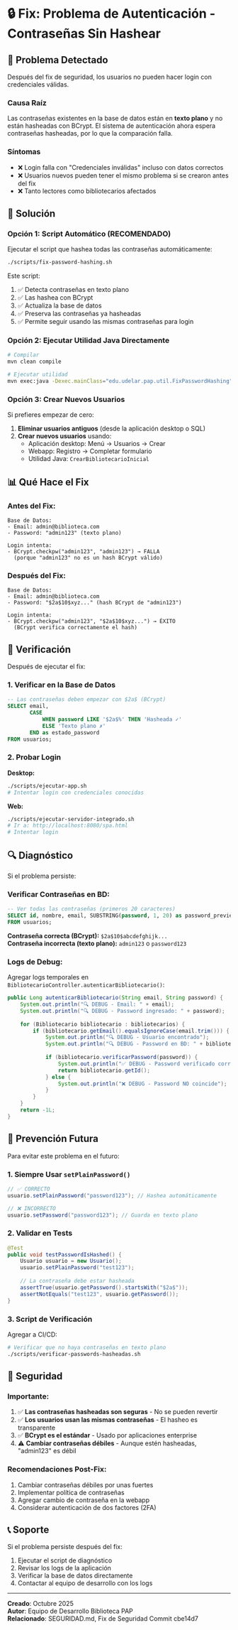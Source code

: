 # 🔒 Fix: Problema de Autenticación - Contraseñas Sin Hashear

## 🐛 Problema Detectado

Después del fix de seguridad, los usuarios no pueden hacer login con credenciales válidas.

### Causa Raíz

Las contraseñas existentes en la base de datos están en **texto plano** y no están hasheadas con BCrypt. El sistema de autenticación ahora espera contraseñas hasheadas, por lo que la comparación falla.

### Síntomas

- ❌ Login falla con "Credenciales inválidas" incluso con datos correctos
- ❌ Usuarios nuevos pueden tener el mismo problema si se crearon antes del fix
- ❌ Tanto lectores como bibliotecarios afectados

## 🔧 Solución

### Opción 1: Script Automático (RECOMENDADO)

Ejecutar el script que hashea todas las contraseñas automáticamente:

```bash
./scripts/fix-password-hashing.sh
```

Este script:
1. ✅ Detecta contraseñas en texto plano
2. ✅ Las hashea con BCrypt
3. ✅ Actualiza la base de datos
4. ✅ Preserva las contraseñas ya hasheadas
5. ✅ Permite seguir usando las mismas contraseñas para login

### Opción 2: Ejecutar Utilidad Java Directamente

```bash
# Compilar
mvn clean compile

# Ejecutar utilidad
mvn exec:java -Dexec.mainClass="edu.udelar.pap.util.FixPasswordHashing"
```

### Opción 3: Crear Nuevos Usuarios

Si prefieres empezar de cero:

1. **Eliminar usuarios antiguos** (desde la aplicación desktop o SQL)
2. **Crear nuevos usuarios** usando:
   - Aplicación desktop: Menú → Usuarios → Crear
   - Webapp: Registro → Completar formulario
   - Utilidad Java: `CrearBibliotecarioInicial`

## 📊 Qué Hace el Fix

### Antes del Fix:
```
Base de Datos:
- Email: admin@biblioteca.com
- Password: "admin123" (texto plano)

Login intenta:
- BCrypt.checkpw("admin123", "admin123") → FALLA
  (porque "admin123" no es un hash BCrypt válido)
```

### Después del Fix:
```
Base de Datos:
- Email: admin@biblioteca.com  
- Password: "$2a$10$xyz..." (hash BCrypt de "admin123")

Login intenta:
- BCrypt.checkpw("admin123", "$2a$10$xyz...") → ÉXITO
  (BCrypt verifica correctamente el hash)
```

## 🎯 Verificación

Después de ejecutar el fix:

### 1. Verificar en la Base de Datos

```sql
-- Las contraseñas deben empezar con $2a$ (BCrypt)
SELECT email, 
       CASE 
           WHEN password LIKE '$2a$%' THEN 'Hasheada ✓'
           ELSE 'Texto plano ✗'
       END as estado_password
FROM usuarios;
```

### 2. Probar Login

**Desktop:**
```bash
./scripts/ejecutar-app.sh
# Intentar login con credenciales conocidas
```

**Web:**
```bash
./scripts/ejecutar-servidor-integrado.sh
# Ir a: http://localhost:8080/spa.html
# Intentar login
```

## 🔍 Diagnóstico

Si el problema persiste:

### Verificar Contraseñas en BD:

```sql
-- Ver todas las contraseñas (primeros 20 caracteres)
SELECT id, nombre, email, SUBSTRING(password, 1, 20) as password_preview
FROM usuarios;
```

**Contraseña correcta (BCrypt):** `$2a$10$abcdefghijk...`  
**Contraseña incorrecta (texto plano):** `admin123` o `password123`

### Logs de Debug:

Agregar logs temporales en `BibliotecarioController.autenticarBibliotecario()`:

```java
public Long autenticarBibliotecario(String email, String password) {
    System.out.println("🔍 DEBUG - Email: " + email);
    System.out.println("🔍 DEBUG - Password ingresado: " + password);
    
    for (Bibliotecario bibliotecario : bibliotecarios) {
        if (bibliotecario.getEmail().equalsIgnoreCase(email.trim())) {
            System.out.println("🔍 DEBUG - Usuario encontrado");
            System.out.println("🔍 DEBUG - Password en BD: " + bibliotecario.getPassword().substring(0, 20) + "...");
            
            if (bibliotecario.verificarPassword(password)) {
                System.out.println("✅ DEBUG - Password verificado correctamente");
                return bibliotecario.getId();
            } else {
                System.out.println("❌ DEBUG - Password NO coincide");
            }
        }
    }
    return -1L;
}
```

## 📝 Prevención Futura

Para evitar este problema en el futuro:

### 1. Siempre Usar `setPlainPassword()`

```java
// ✅ CORRECTO
usuario.setPlainPassword("password123"); // Hashea automáticamente

// ❌ INCORRECTO
usuario.setPassword("password123"); // Guarda en texto plano
```

### 2. Validar en Tests

```java
@Test
public void testPasswordIsHashed() {
    Usuario usuario = new Usuario();
    usuario.setPlainPassword("test123");
    
    // La contraseña debe estar hasheada
    assertTrue(usuario.getPassword().startsWith("$2a$"));
    assertNotEquals("test123", usuario.getPassword());
}
```

### 3. Script de Verificación

Agregar a CI/CD:

```bash
# Verificar que no haya contraseñas en texto plano
./scripts/verificar-passwords-hasheadas.sh
```

## 🚨 Seguridad

### Importante:

1. ✅ **Las contraseñas hasheadas son seguras** - No se pueden revertir
2. ✅ **Los usuarios usan las mismas contraseñas** - El hasheo es transparente
3. ✅ **BCrypt es el estándar** - Usado por aplicaciones enterprise
4. ⚠️ **Cambiar contraseñas débiles** - Aunque estén hasheadas, "admin123" es débil

### Recomendaciones Post-Fix:

1. Cambiar contraseñas débiles por unas fuertes
2. Implementar política de contraseñas
3. Agregar cambio de contraseña en la webapp
4. Considerar autenticación de dos factores (2FA)

## 📞 Soporte

Si el problema persiste después del fix:

1. Ejecutar el script de diagnóstico
2. Revisar los logs de la aplicación
3. Verificar la base de datos directamente
4. Contactar al equipo de desarrollo con los logs

---

**Creado**: Octubre 2025  
**Autor**: Equipo de Desarrollo Biblioteca PAP  
**Relacionado**: SEGURIDAD.md, Fix de Seguridad Commit cbe14d7
